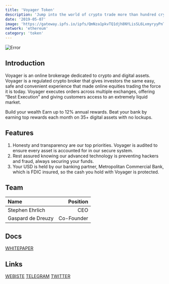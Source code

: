 ```yaml
---
title: 'Voyager Token'
description: 'Jump into the world of crypto trade more than hundred crypto assets'
date: '2019-05-07'
image: 'https://gateway.ipfs.io/ipfs/QmNza1pkvTQ1djh8NYLisSL6LxmyryyPnTjzF4ud7DxoVW'
network: 'ethereum'
category: 'token'
---
```


![Error](https://gateway.ipfs.io/ipfs/QmX2jBNfXftiv5UyYYenGJfs8FNHnrYRmubBAvrkur3Aer)

## Introduction

Voyager is an online brokerage dedicated to crypto and digital assets. Voyager is a regulated crypto broker that gives investors the same easy, safe and convenient experience that made online equities trading the force it is today. Voyager executes orders across multiple exchanges, offering “Best Execution” and giving customers access to an extremely liquid market.
  
Build your wealth Earn up to 12% annual rewards. Beat your bank by earning top rewards each month on 35+ digital assets with no lockups.

## Features
1. Honesty and transparency are our top priorities. Voyager is audited to ensure every asset is accounted for in our secure system.
2. Rest assured knowing our advanced technology is preventing hackers and fraud, always securing your funds.
3. Your USD is held by our banking partner, Metropolitan Commercial Bank, which is FDIC insured, so the cash you hold with Voyager is protected.


## Team

| Name  |  Position |
|:---|---:|
| Stephen Ehrlich| CEO |
|Gaspard de Dreuzy | Co-Founder |

## Docs

[WHITEPAPER](https://gateway.ipfs.io/ipfs/QmSEnXaDv28j5MgJtHXBjwV8GEfarFnSr1CdUHVju3kmrp)

## Links

[WEBISTE](https://www.investvoyager.com)
[TELEGRAM](https://t.me/joinchat/H9SuYEmNirTJFHtMqtc70A)
[TWITTER](https://twitter.com/investvoyager)